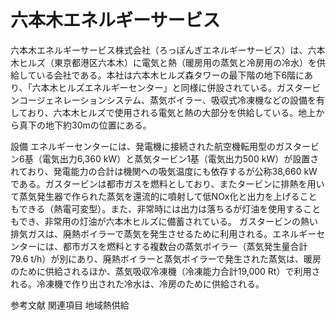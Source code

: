# 六本木エネルギーサービス

六本木エネルギーサービス株式会社（ろっぽんぎエネルギーサービス）は、六本木ヒルズ（東京都港区六本木）に電気と熱（暖房用の蒸気と冷房用の冷水）を供給している会社である。本社は六本木ヒルズ森タワーの最下階の地下6階にあり、「六本木ヒルズエネルギーセンター」と同様に併設されている。ガスタービンコージェネレーションシステム、蒸気ボイラー、吸収式冷凍機などの設備を有しており、六本木ヒルズで使用される電気と熱の大部分を供給している。地上から真下の地下約30mの位置にある。

設備
エネルギーセンターには、発電機に接続された航空機転用型のガスタービン6基（電気出力6,360 kW）と蒸気タービン1基（電気出力500 kW）が設置されており、発電能力の合計は機関への吸気温度にも依存するが公称38,660 kWである。ガスタービンは都市ガスを燃料としており、またタービンに排熱を用いて蒸気発生器で作られた蒸気を還流的に噴射して低NOx化と出力を上げることもできる（熱電可変型）。また、非常時には出力は落ちるが灯油を使用することもでき、非常用の灯油が六本木ヒルズに備蓄されている。
ガスタービンの熱い排気ガスは、廃熱ボイラーで蒸気を発生させるために利用される。エネルギーセンターには、都市ガスを燃料とする複数台の蒸気ボイラー（蒸気発生量合計79.6 t/h）が別にあり、廃熱ボイラーと蒸気ボイラーで発生された蒸気は、暖房のために供給されるほか、蒸気吸収冷凍機（冷凍能力合計19,000 Rt）で利用される。冷凍機で作り出された冷水は、冷房のために供給される。

参考文献
関連項目
地域熱供給